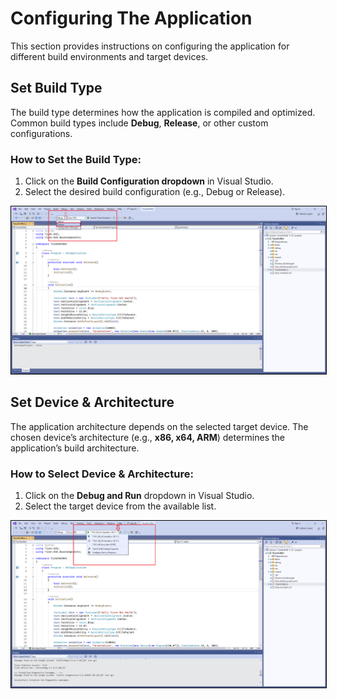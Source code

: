 # Configuring The Application

This section provides instructions on configuring the application for different build environments and target devices.

## Set Build Type

The build type determines how the application is compiled and optimized. Common build types include **Debug**, **Release**, or other custom configurations.

### How to Set the Build Type:

1. Click on the **Build Configuration dropdown** in Visual Studio.
2. Select the desired build configuration (e.g., Debug or Release).
<img alt="Build Type" style="border: 1px solid #000000;" src="/docs/application/vstools/media/vs2022_config_build.png" />

## Set Device & Architecture

The application architecture depends on the selected target device. The chosen device’s architecture (e.g., **x86, x64, ARM**) determines the application’s build architecture.

### How to Select Device & Architecture:

1. Click on the **Debug and Run** dropdown in Visual Studio.
2. Select the target device from the available list.
<img alt="Select Device" style="border: 1px solid #000000;" src="/docs/application/vstools/media/vs2022_config_device.png" />
